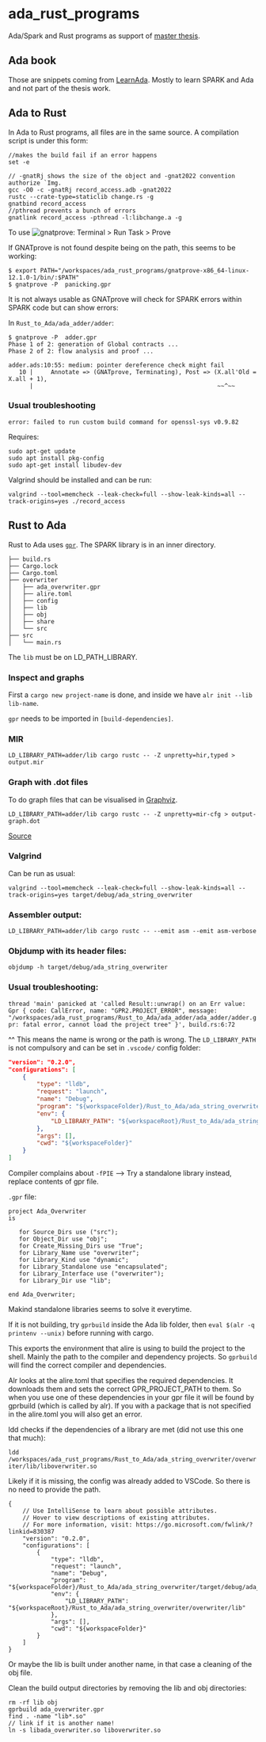 # ada_rust_programs

Ada/Spark and Rust programs as support of [master thesis](https://github.com/Dajamante/thesis_rust_spark_joy).


## Ada book

Those are snippets coming from [LearnAda](https://learn.adacore.com/).
Mostly to learn SPARK and Ada and not part of the thesis work.

## Ada to Rust

In Ada to Rust programs, all files are in the same source. 
A compilation script is under this form:

```
//makes the build fail if an error happens
set -e 

// -gnatRj shows the size of the object and -gnat2022 convention authorize `Img.
gcc -O0 -c -gnatRj record_access.adb -gnat2022 
rustc --crate-type=staticlib change.rs -g
gnatbind record_access
//pthread prevents a bunch of errors
gnatlink record_access -pthread -l:libchange.a -g 
```

To use ![gnatprove](gnatprove.png):
Terminal > Run Task > Prove

If GNATprove is not found despite being on the path, this seems to be working:
```
$ export PATH="/workspaces/ada_rust_programs/gnatprove-x86_64-linux-12.1.0-1/bin/:$PATH"
$ gnatprove -P  panicking.gpr 
```

It is not always usable as GNATprove will check for SPARK errors within SPARK code but can show errors:

In `Rust_to_Ada/ada_adder/adder`:
```
$ gnatprove -P  adder.gpr 
Phase 1 of 2: generation of Global contracts ...
Phase 2 of 2: flow analysis and proof ...

adder.ads:10:55: medium: pointer dereference check might fail
   10 |     Annotate => (GNATprove, Terminating), Post => (X.all'Old = X.all + 1),
      |                                                    ~~^~~
```
### Usual troubleshooting

`error: failed to run custom build command for openssl-sys v0.9.82`

Requires:
```
sudo apt-get update
sudo apt install pkg-config
sudo apt-get install libudev-dev
```

Valgrind should be installed and can be run:

`valgrind --tool=memcheck --leak-check=full --show-leak-kinds=all --track-origins=yes ./record_access`

## Rust to Ada

Rust to Ada uses [`gpr`](https://github.com/jklmnn/gpr-rust).
The SPARK library is in an inner directory.

```
├── build.rs
├── Cargo.lock
├── Cargo.toml
├── overwriter
│   ├── ada_overwriter.gpr
│   ├── alire.toml
│   ├── config
│   ├── lib
│   ├── obj
│   ├── share
│   └── src
├── src
│   └── main.rs
```
The `lib` must be on LD_PATH_LIBRARY.

### Inspect and graphs

First a `cargo new project-name` is done, and inside we have `alr init --lib lib-name`.

`gpr` needs to be imported in `[build-dependencies]`. 

### MIR

`LD_LIBRARY_PATH=adder/lib cargo rustc -- -Z unpretty=hir,typed > output.mir`

### Graph with .dot files

To do graph files that can be visualised in [Graphviz](https://dreampuf.github.io/GraphvizOnline).

`LD_LIBRARY_PATH=adder/lib cargo rustc -- -Z unpretty=mir-cfg > output-graph.dot`

[Source](https://users.rust-lang.org/t/how-to-inspect-hir-or-mir/37135/3)


### Valgrind 

Can be run as usual:

`valgrind --tool=memcheck --leak-check=full --show-leak-kinds=all --track-origins=yes target/debug/ada_string_overwriter`

### Assembler output:

`LD_LIBRARY_PATH=adder/lib cargo rustc -- --emit asm --emit asm-verbose`

### Objdump with its header files:

`objdump -h target/debug/ada_string_overwriter`

### Usual troubleshooting:
  

`thread 'main' panicked at 'called Result::unwrap() on an Err value: Gpr { code: CallError, name: "GPR2.PROJECT_ERROR", message: "/workspaces/ada_rust_programs/Rust_to_Ada/ada_adder/ada_adder/adder.gpr: fatal error, cannot load the project tree" }', build.rs:6:72`

^^ This means the name is wrong or the path is wrong. The `LD_LIBRARY_PATH` is not compulsory and can be set in `.vscode/` config folder:

```json
"version": "0.2.0",
"configurations": [
    {
        "type": "lldb",
        "request": "launch",
        "name": "Debug",
        "program": "${workspaceFolder}/Rust_to_Ada/ada_string_overwriter/target/debug/ada_string_overwriter",
        "env": {
            "LD_LIBRARY_PATH": "${workspaceRoot}/Rust_to_Ada/ada_string_overwriter/overwriter/lib"
        },
        "args": [],
        "cwd": "${workspaceFolder}"
    }
]
```

Compiler complains about `-fPIE` --> Try  a standalone library instead, replace contents of gpr file.

`.gpr` file:

```
project Ada_Overwriter
is

   for Source_Dirs use ("src");
   for Object_Dir use "obj";
   for Create_Missing_Dirs use "True";
   for Library_Name use "overwriter";
   for Library_Kind use "dynamic";
   for Library_Standalone use "encapsulated";
   for Library_Interface use ("overwriter");
   for Library_Dir use "lib";

end Ada_Overwriter;
```
Makind standalone libraries seems to solve it everytime.

If it is not building, try `gprbuild` inside the Ada lib folder, then `eval $(alr -q printenv --unix)` before running with cargo. 

This exports the environment that alire is using to build the project to the shell. Mainly the path to the compiler and dependency projects. So `gprbuild` will find the correct compiler and dependencies.

Alr looks at the alire.toml that specifies the required dependencies. It downloads them and sets the correct GPR_PROJECT_PATH to them. So when you use one of these dependencies in your gpr file it will be found by gprbuild (which is called by alr). If you with a package that is not specified in the alire.toml you will also get an error.

ldd checks if the dependencies of a library are met (did not use this one that much):

`ldd /workspaces/ada_rust_programs/Rust_to_Ada/ada_string_overwriter/overwriter/lib/liboverwriter.so`

Likely if it is missing, the config was already added to VSCode. 
So there is no need to provide the path. 
```vscode
{
	// Use IntelliSense to learn about possible attributes.
	// Hover to view descriptions of existing attributes.
	// For more information, visit: https://go.microsoft.com/fwlink/?linkid=830387
	"version": "0.2.0",
	"configurations": [
    	{
        	"type": "lldb",
        	"request": "launch",
        	"name": "Debug",
        	"program": "${workspaceFolder}/Rust_to_Ada/ada_string_overwriter/target/debug/ada_string_overwriter",
        	"env": {
            	"LD_LIBRARY_PATH": "${workspaceRoot}/Rust_to_Ada/ada_string_overwriter/overwriter/lib"
        	},
        	"args": [],
        	"cwd": "${workspaceFolder}"
    	}
	]
}
```

Or maybe the lib is built under another name, in that case a cleaning of the obj file.

Clean the build output directories by removing the lib and obj directories:

```
rm -rf lib obj
gprbuild ada_overwriter.gpr
find . -name "lib*.so"
// link if it is another name!
ln -s libada_overwriter.so liboverwriter.so
```